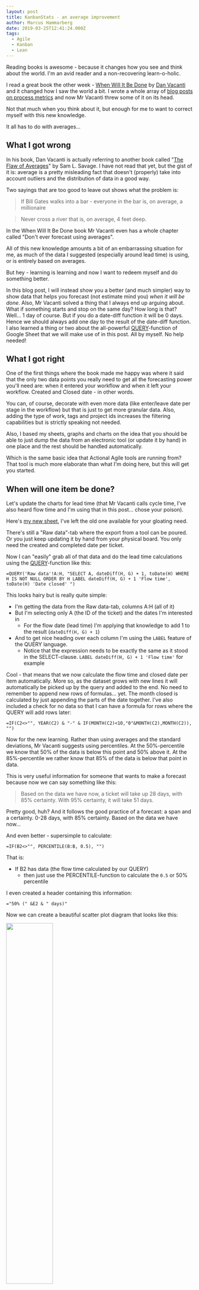 ```yaml
---
layout: post
title: KanbanStats - an average improvement
author: Marcus Hammarberg
date: 2019-03-25T12:41:24.000Z
tags:
  - Agile
  - Kanban
  - Lean
---
```


Reading books is awesome - because it changes how you see and think about the world. I'm an avid reader and a non-recovering learn-o-holic.

I read a great book the other week - [When Will It Be Done](https://leanpub.com/whenwillitbedone) by [Dan Vacanti](https://twitter.com/danvacanti) and it changed how I saw the world a bit. I wrote a whole array of [blog posts on process metrics](http://www.marcusoft.net/2019/01/kanbanstats-simplify-process-stats-get-started.html) and now Mr Vacanti threw some of it on its head.

Not that much when you think about it, but enough for me to want to correct myself with this new knowledge.

It all has to do with averages...

<!-- excerpt-end -->

## What I got wrong

In his book, Dan Vacanti is actually referring to another book called "[The Flaw of Averages](https://www.amazon.com/Flaw-Averages-Underestimate-Risk-Uncertainty-ebook/dp/B0096CT4VY)" by Sam L. Savage. I have not read that yet, but the gist of it is: average is a pretty misleading fact that doesn't (properly) take into account outliers and the distribution of data in a good way.

Two sayings that are too good to leave out shows what the problem is:

> If Bill Gates walks into a bar - everyone in the bar is, on average, a millionaire

> Never cross a river that is, on average, 4 feet deep.

In the When Will It Be Done book Mr Vacanti even has a whole chapter called "Don't ever forecast using averages".

All of this new knowledge amounts a bit of an embarrassing situation for me, as much of the data I suggested (especially around lead time) is using, or is entirely based on averages.

But hey - learning is learning and now I want to redeem myself and do something better.

In this blog post, I will instead show you a better (and much simpler) way to show data that helps you forecast (not estimate mind you) *when it will be done*.
Also, Mr Vacanti solved a thing that I always end up arguing about. What if something starts and stop on the same day? How long is that? Well… 1 day of course. But if you do a date-diff function it will be 0 days. Hence we should always add one day to the result of the date-diff function.
I also learned a thing or two about the all-powerful [QUERY](https://support.google.com/docs/answer/3093343?hl=en&authuser=0)-function of Google Sheet that we will make use of in this post. All by myself. No help needed!

## What I got right

One of the first things where the book made me happy was where it said that the only two data points you really need to get all the forecasting power you'll need are: when it entered your workflow and when it left your workflow. Created and Closed date - in other words.

You can, of course, decorate with even more data (like enter/leave date per stage in the workflow) but that is just to get more granular data. Also, adding the type of work, tags and project ids increases the filtering capabilities but is strictly speaking not needed.

Also, I based my sheets, graphs and charts on the idea that you should be able to just dump the data from an electronic tool (or update it by hand) in one place and the rest should be handled automatically.

Which is the same basic idea that Actional Agile tools are running from? That tool is much more elaborate than what I'm doing here, but this will get you started.

## When will one item be done?

Let's update the charts for lead time (that Mr Vacanti calls cycle time, I've also heard flow time and I'm using that in this post… chose your poison).

Here's [my new sheet](https://docs.google.com/spreadsheets/d/1lmlelcMdvo1SvQ0JZXraGYQxnZ5TNZ5qxUj5CapJn40/edit?usp=sharing), I've left the old one available for your gloating need.

There's still a "Raw data"-tab where the export from a tool can be poured. Or you just keep updating it by hand from your physical board. You only need the created and completed date per ticket.

Now I can "easily" grab all of that data and do the lead time calculations using the [QUERY](https://support.google.com/docs/answer/3093343?hl=en&authuser=0)-function like this:

```text
=QUERY('Raw data'!A:H, "SELECT A, dateDiff(H, G) + 1, toDate(H) WHERE H IS NOT NULL ORDER BY H LABEL dateDiff(H, G) + 1 'Flow time', toDate(H) 'Date closed' ")
```

This looks hairy but is really quite simple:

* I'm getting the data from the Raw data-tab, columns A:H (all of it)
* But I'm selecting only A (the ID of the ticket) and the dates I'm interested in
  * For the flow date (lead time) I'm applying that knowledge to add 1 to the result (`dateDiff(H, G) + 1`)
* And to get nice heading over each column I'm using the `LABEL` feature of the QUERY language.
  * Notice that the expression needs to be exactly the same as it stood in the SELECT-clause. `LABEL dateDiff(H, G) + 1 'Flow time'` for example

Cool - that means that we now calculate the flow time and closed date per item automatically. More so, as the dataset grows with new lines it will automatically be picked up by the query and added to the end. No need to remember to append new rows of formulas… yet.
The month closed is calculated by just appending the parts of the date together. I've also included a check for no data so that I can have a formula for rows where the QUERY will add rows later:

```text
=IF(C2<>"", YEAR(C2) & "-" & IF(MONTH(C2)<10,"0"&MONTH(C2),MONTH(C2)), "")
```

Now for the new learning. Rather than using averages and the standard deviations, Mr Vacanti suggests using percentiles. At the 50%-percentile we know that 50% of the data is below this point and 50% above it. At the 85%-percentile we rather know that 85% of the data is below that point in data.

This is very useful information for someone that wants to make a forecast because now we can say something like this:

> Based on the data we have now, a ticket will take up 28 days, with 85% certainty. With 95% certainty, it will take 51 days.

Pretty good, huh? And it follows the good practice of a forecast: a span and a certainty. 0-28 days, with 85% certainty. Based on the data we have now...

And even better - supersimple to calculate:

```text
=IF(B2<>"", PERCENTILE(B:B, 0.5), "")
```

That is:

* If B2 has data (the flow time calculated by our QUERY)
  * then just use the PERCENTILE-function to calculate the `0.5` or 50% percentile

I even created a header containing this information:

```text
="50% (" &E2 & " days)"
```

Now we can create a beautiful scatter plot diagram that looks like this:

<img src="/img/FlowTimeScatterPlotPercentiles.png" style="width:50%" />

I had to do some chart hacking to get this to work:

* It's based on a "Smooth line chart" containing all the information needed
* To make the flow time into scatter dots I set the point size for each data point to 7px and set the line thickness to 0px
* Notice that the heading that we created now makes sense in the legend where we can see the number of days for each percentile

### A new diagram - histogram for flow time

In the When Will It Be Done book, Mr Vacanti put me onto a new type of diagram, a histogram for flow time. It's basically just plotting out how many items has a certain lead time (in groups).

Easier to talk about if you've seen it:

<img src="/img/HistorgramFlowTime.png" style="width:50%" />

A few things to note here:

This curve that you see - it's like that for most knowledge work. It's not a normal, bell-curve distribution of flow time data. This is yet another thing to notice about how hard it is to estimate (before you start) knowledge work.

Most things go pretty fast, and a small selected few take a very long time to complete. You will not know on beforehand which is which. You can try to break them down into smaller *right-sized* pieces will make your errors smaller but it will still follow this curve.

Second, if the charts in Google Sheet were better we could have plotted in the percentiles in this chart too. It would have been a nice vertical line for the 50%-percentile just at the start of the second bar and another for the 85%-line at the fourth bar. This would have emphasized the problem with averages and the benefits of using percentiles even more.

## When will the complete backlog be done

This is a big aha-moment for me. Because taking the average flow time and multiplying it with the number of items in the backlog feels … dirty now.

There are ways, but its way beyond the scope of this post and my Google Sheet skills. The way to do this is to run a [Monte Carlo simulation](https://en.wikipedia.org/wiki/Monte_Carlo_method) which basically simulates many (MANY 10k, 20k simulations for example) potential outcomes, based on the data you supply to the simulation.

I understand it like this: the data you have now is just one outcome based on theoretical never-ending. What if we played out 10000 potential futures based on data we have today.

It then gives you a forecasted percentage and ends up in you being able to say:

> With 80% certainty 50 items will take between 20 and 54 days to complete

This is awesome but not something that I've tried to accomplish here.

## The rest of the diagrams

I have not changed a lot about the rest of the diagram, but I have refrained from using averages.

This is just from the top of my head, but since throughput is tracking the number of completed items we wanted the percentile to be opposite. If we with 95% certainty want to say how many items we complete per Month, for example, we need to get the 5% percentile. I think.

Now my throughput reporting looks like this:

```text
                        Total    S    M    L
50% percentile / month    29        15    5    9
85% percentile / month    13        9    1    2
95% percentile / month    6        4    0    1
50% percentile / week    11        6    2    2
85% percentile / week    2        0    0    1
95% percentile / week    1        0    0    0
```

Which means that we could now say stuff like:

> Based on the current data the team will complete at least 29 items per month, with 50% certainty
>
> With 85% certainty we will complete 13 items or less. 9 small.

There no data for some of these numbers to be complete, for example, the 5%-percentile of the weekly throughput is 0… which feels ominous but is probably correct, based on the data.

### New charts

I've added a very simple Blockers-tracker. It tracks how much time, of the total flow time that an item spent blocked. I don't mention this much here because this is some data that is not easily obtainable… relatively speaking.

You need to track how many days each item has been blocked or not, so it's not hard by any stretch but can be cumbersome. I use dots on the stickies and just count those at the end.

It produces a chart that looks like this

<img src="/img/TimeSpentInBlockagePerItem.png" style="width:50%" />

This is a very useful thing to do a root cause analysis to solve real flow problems.

## Summary

I [hope this sheet](https://docs.google.com/spreadsheets/d/1lmlelcMdvo1SvQ0JZXraGYQxnZ5TNZ5qxUj5CapJn40/edit#gid=1896547007) can be useful to you. If you want to make changes, make a copy to your own Google drive and go crazy. Please let me know if you fix any fatal flaws in it.

Stop using averages. Use percentiles instead.

Stop estimating. Forecast based on data instead. Update the forecasts as you get more data.
